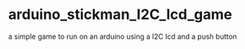 # arduino_stickman_I2C_lcd_game
a simple game to run on an arduino using a I2C lcd and a push button

